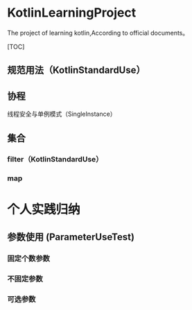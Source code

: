 

# KotlinLearningProject
The project of learning kotlin,According to official documents。

[TOC]

## 规范用法（KotlinStandardUse）

## 协程
线程安全与单例模式（SingleInstance）


## 集合
### filter（KotlinStandardUse）
### map

# 个人实践归纳
## 参数使用 (ParameterUseTest)
### 固定个数参数
### 不固定参数
### 可选参数




